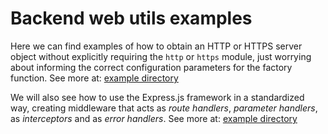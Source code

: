 # **Backend web utils examples**

Here we can find examples of how to obtain an HTTP or HTTPS server object without
explicitly requiring the `http` or `https` module, just worrying about informing
the correct configuration parameters for the factory function.
See more at: [example directory](./https)

We will also see how to use the Express.js framework in a standardized way,
creating middleware that acts as _route handlers_, _parameter handlers_,
as _interceptors_ and as _error handlers_.
See more at: [example directory](./framework)